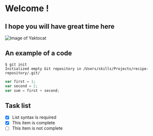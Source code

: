 # Welcome !

## I hope you will have great time here  


![Image of Yaktocat](https://octodex.github.com/images/yaktocat.png)

## An example of a code 

```
$ git init
Initialized empty Git repository in /Users/skills/Projects/recipe-repository/.git/
```
``` Javascript
var first = 1;
var second = 2;
var sum = first + second;
```
## Task list
- [x] List syntax is required
- [x] This item is complete
- [ ] This item is not complete
